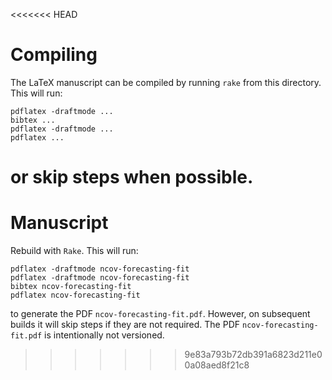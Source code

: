 <<<<<<< HEAD
# Compiling

The LaTeX manuscript can be compiled by running `rake` from this directory. This will run:
```
pdflatex -draftmode ...
bibtex ...
pdflatex -draftmode ...
pdflatex ...
```
or skip steps when possible.
=======
# Manuscript

Rebuild with `Rake`. This will run:

```
pdflatex -draftmode ncov-forecasting-fit
pdflatex -draftmode ncov-forecasting-fit
bibtex ncov-forecasting-fit
pdflatex ncov-forecasting-fit
```

to generate the PDF `ncov-forecasting-fit.pdf`. However, on subsequent builds it will skip steps if they are not required.
The PDF `ncov-forecasting-fit.pdf` is intentionally not versioned.

>>>>>>> 9e83a793b72db391a6823d211e00a08aed8f21c8
